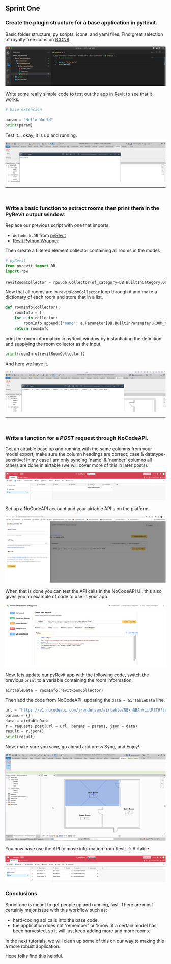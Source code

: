 ## Sprint One
### Create the plugin structure for a base application in pyRevit.

Basic folder structure, py scripts, icons, and yaml files. Find great selection of royalty free icons on [ICON8](https://icons8.com/icons).

![image](base_app_code.png)


Write some really simple code to test out the app in Revit to see that it works.
```python
# base extension

param = "Hello World"
print(param)
```


Test it... okay, it is up and running.

![image](base_app.png)

---
<br>

### Write a basic function to extract rooms then print them in the PyRevit output window:
Replace our previous script with one that imports: 
- ```Autodesk.DB``` from [pyRevit](https://www.notion.so/pyrevitlabs/pyRevit-bd907d6292ed4ce997c46e84b6ef67a0)
- [Revit Python Wrapper](https://revitpythonwrapper.readthedocs.io/en/latest/)  

Then create a filtered element collector containing all rooms in the model.
```python
# pyRevit
from pyrevit import DB
import rpw

revitRoomCollector = rpw.db.Collector(of_category=DB.BuiltInCategory.OST_Rooms, is_not_type=True)
```

Now that all rooms are in ```revitRoomCollector``` loop through it and make a dictionary of each room and store that in a list.
```python
def roomInfo(collector):
    roomInfo = []
    for e in collector:
        roomInfo.append({'name': e.Parameter[DB.BuiltInParameter.ROOM_NAME].AsString(), 'number': e.Number})
    return roomInfo
```

print the room information in pyRevit window by instantiating the definition and supplying the room collector as the input. 
```python
print(roomInfo(revitRoomCollector))
```

And here we have it.

![image](print_rooms_output.png)

---
<br>

### Write a function for a *POST* request through NoCodeAPI.
Get an airtable base up and running with the same columns from your model export, make sure the column headings are correct; case & datatype-sensitive! In my case I am only syncing 'name' & 'number' columns all others are done in airtable (we will cover more of this in later posts).

![image](airtable_rooms.png)

Set up a NoCodeAPI account and your airtable API's on the platform.

![image](NCAPI_setup_airtable.png)

When that is done you can test the API calls in the NoCodeAPI UI, this also gives you an example of code to use in your app.

![image](NCAPI_post_code.png)

Now, lets update our pyRevit app with the following code, switch the previous ```print``` to a variable containing the room information.
```python
airtableData = roomInfo(revitRoomCollector)
```

Then add the code from NoCodeAPI, updating the ```data = airtableData``` line.
```python
url = "https://v1.nocodeapi.com/jrandersen/airtable/NBknQBAnYLitRlTH?tableName=rooms"
params = {}
data = airtableData
r = requests.post(url = url, params = params, json = data)
result = r.json()
print(result)
```

Now, make sure you save, go ahead and press Sync, and Enjoy!

![image](revitSync.gif)

You now have use the API to move information from Revit -> Airtable.

![image](airtableSync.png)

### Conclusions
Sprint one is meant to get people up and running, fast. There are most certainly major issue with this workflow such as:
- hard-coding api calls into the base code.
- the application does not 'remember' or 'know' if a certain model has been harvested, so it will just keep adding more and more rooms.

In the next tutorials, we will clean up some of this on our way to making this a more robust application.

Hope folks find this helpful.